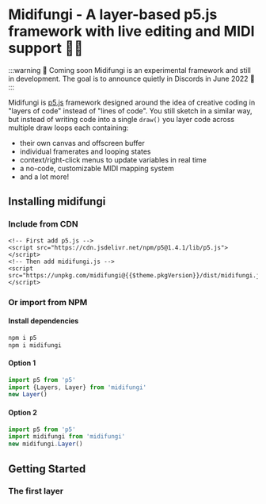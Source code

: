 # Midifungi - A layer-based p5.js framework with live editing and MIDI support 🎹🍄

:::warning 📅 Coming soon
Midifungi is an experimental framework and still in development. The goal is to announce quietly in Discords in June 2022 🌈
:::

<!-- <Midifungi :layers="['@midifungi/001/lilies', '@midifungi/001/ripples']" height=600 /> -->
<Midifungi id="sketch-002" :layers="['@midifungi/002/starfield', '@midifungi/002/glass', '@midifungi/002/watercanvas', '@midifungi/002/glass-filter', '@midifungi/002/lead']" />

Midifungi is [p5.js](https://p5js.org/reference/) framework designed around the idea of creative coding in "layers of code" instead of "lines of code". You still sketch in a similar way, but instead of writing code into a single `draw()` you layer code across multiple draw loops each containing:
- their own canvas and offscreen buffer
- individual framerates and looping states
- context/right-click menus to update variables in real time
- a no-code, customizable MIDI mapping system
- and a lot more!

## Installing midifungi

### Include from CDN
```html:no-v-pre
<!-- First add p5.js -->
<script src="https://cdn.jsdelivr.net/npm/p5@1.4.1/lib/p5.js"></script>
<!-- Then add midifungi.js -->
<script src="https://unpkg.com/midifungi@{{$theme.pkgVersion}}/dist/midifungi.js"></script>
```

### Or import from NPM
#### Install dependencies
```bash
npm i p5
npm i midifungi
```

#### Option 1
```js
import p5 from 'p5'
import {Layers, Layer} from 'midifungi'
new Layer()
```

#### Option 2
```js
import p5 from 'p5'
import midifungi from 'midifungi'
new midifungi.Layer()
```

## Getting Started

### The first layer

<!-- :::tip By the way, you can still do things the old way!
In fact, you can add it to existing sketches just for the [MIDI mapping system](/midi) with zero modifcation to your existing code...but here we'll explore new ways to sketch 🧑‍🎨
::: -->

<!-- 
<div style="height: 300px">
  <example001 />
</div>

@[code{2-28}](./.vuepress/components/example/001-simple-layer/bg.js)

### Stacking layers

<div style="height: 400px">
  <example001x2 />
</div> -->